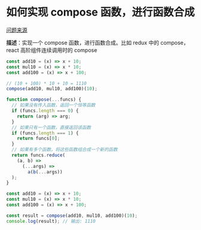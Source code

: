 # 如何实现 compose 函数，进行函数合成

[问题来源](https://q.shanyue.tech/fe/js/182)

**描述**：实现一个 compose 函数，进行函数合成。比如 redux 中的 compose，react 高阶组件连续调用时的 compose

```js
const add10 = (x) => x + 10;
const mul10 = (x) => x * 10;
const add100 = (x) => x + 100;

// (10 + 100) * 10 + 10 = 1110
compose(add10, mul10, add100)(10);
```

```js
function compose(...funcs) {
  // 如果没有传入函数，返回一个恒等函数
  if (funcs.length === 0) {
    return (arg) => arg;
  }
  // 如果只有一个函数，直接返回该函数
  if (funcs.length === 1) {
    return funcs[0];
  }
  // 如果有多个函数，将这些函数组合成一个新的函数
  return funcs.reduce(
    (a, b) =>
      (...args) =>
        a(b(...args))
  );
}

const add10 = (x) => x + 10;
const mul10 = (x) => x * 10;
const add100 = (x) => x + 100;

const result = compose(add10, mul10, add100)(10);
console.log(result); // 输出: 1110
```
